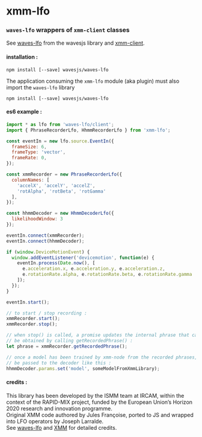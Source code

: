 # xmm-lfo

### `waves-lfo` wrappers of `xmm-client` classes

See [waves-lfo](https://github.com/wavesjs/waves-lfo) from the wavesjs library
and [xmm-client](https://github.com/Ircam-RnD/xmm-client).

#### installation :

`npm install [--save] wavesjs/waves-lfo`  

The application consuming the `xmm-lfo` module (aka plugin) must also import the `waves-lfo` library

`npm install [--save] wavesjs/waves-lfo`

#### es6 example :

```js
import * as lfo from 'waves-lfo/client';
import { PhraseRecorderLfo, HhmmRecorderLfo } from 'xmm-lfo';

const eventIn = new lfo.source.EventIn({
  frameSize: 6,
  frameType: 'vector',
  frameRate: 0,
});

const xmmRecorder = new PhraseRecorderLfo({
  columnNames: [
    'accelX', 'accelY', 'accelZ',
    'rotAlpha', 'rotBeta', 'rotGamma'
  ],
});

const hhmmDecoder = new HhmmDecoderLfo({
  likelihoodWindow: 3
});

eventIn.connect(xmmRecorder);
eventIn.connect(hhmmDecoder);

if (window.DeviceMotionEvent) {
  window.addEventListener('devicemotion', function(e) {
    eventIn.process(Date.now(), [
      e.acceleration.x, e.acceleration.y, e.acceleration.z,
      e.rotationRate.alpha, e.rotationRate.beta, e.rotationRate.gamma
    ]);
  });
}

eventIn.start();

// to start / stop recording :
xmmRecorder.start();
xmmRecorder.stop();

// when stop() is called, a promise updates the internal phrase that can
// be obtained by calling getRecordedPhrase() :
let phrase = xmmRecorder.getRecordedPhrase();

// once a model has been trained by xmm-node from the recorded phrases, it can
// be passed to the decoder like this :
hhmmDecoder.params.set('model', someModelFromXmmLibrary);
```

#### credits :

This library has been developed by the ISMM team at IRCAM, within the context of the RAPID-MIX project, funded by the European Union’s Horizon 2020 research and innovation programme.  
Original XMM code authored by Jules Françoise, ported to JS and wrapped into LFO operators by Joseph Larralde.  
See [waves-lfo](https://github.com/wavejs/waves-lfo) and [XMM](https://github.com/Ircam-RnD/xmm) for detailed credits.
